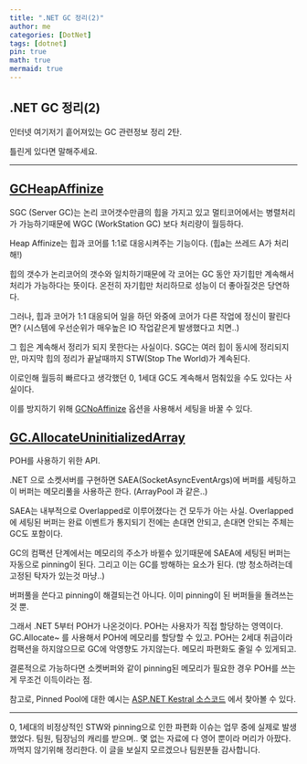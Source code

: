 ```yaml
---
title: ".NET GC 정리(2)"
author: me
categories: [DotNet]
tags: [dotnet]
pin: true
math: true
mermaid: true
---
```


## .NET GC 정리(2)

인터넷 여기저기 흩어져있는 GC 관련정보 정리 2탄.

틀린게 있다면 말해주세요.

---

## [GCHeapAffinize](https://learn.microsoft.com/en-us/dotnet/framework/configure-apps/file-schema/runtime/gcheapaffinitizemask-element)

SGC (Server GC)는 논리 코어갯수만큼의 힙을 가지고 있고 멀티코어에서는 병렬처리가 가능하기때문에 WGC (WorkStation GC) 보다 처리량이 월등하다.

Heap Affinize는 힙과 코어를 1:1로 대응시켜주는 기능이다. (힙a는 쓰레드 A가 처리해!)

힙의 갯수가 논리코어의 갯수와 일치하기때문에 각 코어는 GC 동안 자기힙만 계속해서 처리가 가능하다는 뜻이다. 온전히 자기힙만 처리하므로 성능이 더 좋아질것은 당연하다.

그러나, 힙과 코어가 1:1 대응되어 일을 하던 와중에 코어가 다른 작업에 정신이 팔린다면? (시스템에 우선순위가 매우높은 IO 작업같은게 발생했다고 치면..)

그 힙은 계속해서 정리가 되지 못한다는 사실이다. SGC는 여러 힙이 동시에 정리되지만, 마지막 힙의 정리가 끝날때까지 STW(Stop The World)가 계속된다.

이로인해 월등히 빠르다고 생각했던 0, 1세대 GC도 계속해서 멈춰있을 수도 있다는 사실이다.

이를 방지하기 위해 [GCNoAffinize](https://learn.microsoft.com/en-us/dotnet/framework/configure-apps/file-schema/runtime/gcnoaffinitize-element) 옵션을 사용해서 세팅을 바꿀 수 있다.


## [GC.AllocateUninitializedArray](https://learn.microsoft.com/en-us/dotnet/api/system.gc.allocateuninitializedarray?view=net-7.0)

POH를 사용하기 위한 API.

.NET 으로 소켓서버를 구현하면 SAEA(SocketAsyncEventArgs)에 버퍼를 세팅하고 이 버퍼는 메모리풀을 사용하곤 한다. (ArrayPool 과 같은..)

SAEA는 내부적으로 Overlapped로 이루어졌다는 건 모두가 아는 사실. Overlapped에 세팅된 버퍼는 완료 이벤트가 통지되기 전에는 손대면 안되고, 손대면 안되는 주체는 GC도 포함이다.

GC의 컴팩션 단계에서는 메모리의 주소가 바뀔수 있기때문에 SAEA에 세팅된 버퍼는 자동으로 pinning이 된다. 그리고 이는 GC를 방해하는 요소가 된다. (방 청소하려는데 고정된 탁자가 있는것 마냥..)

버퍼풀을 쓴다고 pinning이 해결되는건 아니다. 이미 pinning이 된 버퍼들을 돌려쓰는 것 뿐.

그래서 .NET 5부터 POH가 나온것이다. POH는 사용자가 직접 할당하는 영역이다. GC.Allocate~ 를 사용해서 POH에 메모리를 할당할 수 있고. POH는 2세대 취급이라 컴팩션을 하지않으므로 GC에 악영향도 가지않는다. 메모리 파편화도 줄일 수 있게되고.

결론적으로 가능하다면 소켓버퍼와 같이 pinning된 메모리가 필요한 경우 POH를 쓰는게 무조건 이득이라는 점.

참고로, Pinned Pool에 대한 예시는 [ASP.NET Kestral 소스코드](https://source.dot.net/#Microsoft.AspNetCore.Server.Kestrel.Transport.Sockets/src/Shared/Buffers.MemoryPool/PinnedBlockMemoryPool.cs) 에서 찾아볼 수 있다.

---

0, 1세대의 비정상적인 STW와 pinning으로 인한 파편화 이슈는 업무 중에 실제로 발생했었다. 팀원, 팀장님의 캐리를 받으며.. 몇 없는 자료에 다 영어 뿐이라 머리가 아팠다. 까먹지 않기위해 정리한다. 이 글을 보실지 모르겠으나 팀원분들 감사합니다.